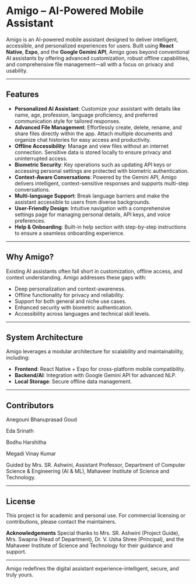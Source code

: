 # Amigo – AI-Powered Mobile Assistant

Amigo is an AI-powered mobile assistant designed to deliver intelligent, accessible, and personalized experiences for users. Built using **React Native**, **Expo**, and the **Google Gemini API**, Amigo goes beyond conventional AI assistants by offering advanced customization, robust offline capabilities, and comprehensive file management—all with a focus on privacy and usability.

---

## Features

- **Personalized AI Assistant**: Customize your assistant with details like name, age, profession, language proficiency, and preferred communication style for tailored responses.
- **Advanced File Management**: Effortlessly create, delete, rename, and share files directly within the app. Attach multiple documents and organize chat histories for easy access and productivity.
- **Offline Accessibility**: Manage and view files without an internet connection. Sensitive data is stored locally to ensure privacy and uninterrupted access.
- **Biometric Security**: Key operations such as updating API keys or accessing personal settings are protected with biometric authentication.
- **Context-Aware Conversations**: Powered by the Gemini API, Amigo delivers intelligent, context-sensitive responses and supports multi-step conversations.
- **Multi-language Support**: Break language barriers and make the assistant accessible to users from diverse backgrounds.
- **User-Friendly Design**: Intuitive navigation with a comprehensive settings page for managing personal details, API keys, and voice preferences.
- **Help & Onboarding**: Built-in help section with step-by-step instructions to ensure a seamless onboarding experience.

---

## Why Amigo?

Existing AI assistants often fall short in customization, offline access, and context understanding. Amigo addresses these gaps with:
- Deep personalization and context-awareness.
- Offline functionality for privacy and reliability.
- Support for both general and niche use cases.
- Enhanced security with biometric authentication.
- Accessibility across languages and technical skill levels.

---

## System Architecture

Amigo leverages a modular architecture for scalability and maintainability, including:
- **Frontend**: React Native + Expo for cross-platform mobile compatibility.
- **Backend/AI**: Integration with Google Gemini API for advanced NLP.
- **Local Storage**: Secure offline data management.

---
## Contributors

Anegouni Bhanuprasad Goud 

Eda Srinath

Bodhu Harshitha

Megadi Vinay Kumar

Guided by Mrs. SR. Ashwini, Assistant Professor, Department of Computer Science & Engineering (AI & ML), Mahaveer Institute of Science and Technology.

---
## License
This project is for academic and personal use. For commercial licensing or contributions, please contact the maintainers.

**Acknowledgements**
Special thanks to Mrs. SR. Ashwini (Project Guide), Mrs. Swapna (Head of Department), Dr. V. Usha Shree (Principal), and the Mahaveer Institute of Science and Technology for their guidance and support.

---
Amigo redefines the digital assistant experience-intelligent, secure, and truly yours.
